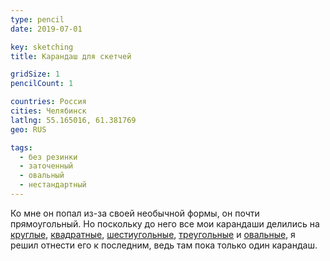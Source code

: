 ```yaml
---
type: pencil
date: 2019-07-01

key: sketching
title: Карандаш для скетчей

gridSize: 1
pencilCount: 1

countries: Россия
cities: Челябинск
latlng: 55.165016, 61.381769
geo: RUS

tags:
  - без резинки
  - заточенный
  - овальный
  - нестандартный
---
```


Ко мне он попал из-за своей необычной формы, он почти прямоугольный. Но поскольку до него все мои карандаши делились на [круглые](?tag=круглый), [квадратные](?tag=квадратный), [шестиугольные](?tag=шестиугольный), [треугольные](?tag=треугольный) и [овальные](?tag=овальный), я решил отнести его к последним, ведь там пока только один карандаш.
